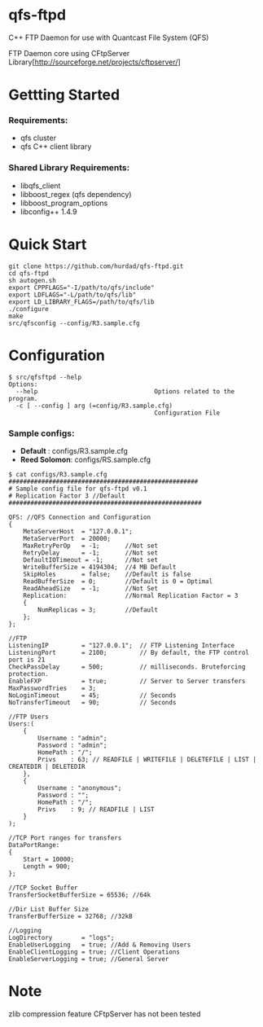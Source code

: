 qfs-ftpd
========

C++ FTP Daemon for use with Quantcast File System (QFS)

FTP Daemon core using CFtpServer Library[http://sourceforge.net/projects/cftpserver/]

Gettting Started
========
### Requirements:

* qfs cluster
* qfs C++ client library

### Shared Library Requirements:
* libqfs_client
* libboost_regex (qfs dependency)
* libboost_program_options
* libconfig++ 1.4.9

Quick Start
========
```
git clone https://github.com/hurdad/qfs-ftpd.git
cd qfs-ftpd
sh autogen.sh
export CPPFLAGS="-I/path/to/qfs/include" 
export LDFLAGS="-L/path/to/qfs/lib"
export LD_LIBRARY_FLAGS=/path/to/qfs/lib
./configure
make
src/qfsconfig --config/R3.sample.cfg
```
Configuration
========
```
$ src/qfsftpd --help
Options:
  --help                                Options related to the program.
  -c [ --config ] arg (=config/R3.sample.cfg)
                                        Configuration File
```
### Sample configs:
  * **Default**     : configs/R3.sample.cfg
  * **Reed Solomon**: configs/RS.sample.cfg

```
$ cat configs/R3.sample.cfg
####################################################
# Sample config file for qfs-ftpd v0.1
# Replication Factor 3 //Default
#####################################################

QFS: //QFS Connection and Configuration
{        
    MetaServerHost 	= "127.0.0.1";
    MetaServerPort 	= 20000;
    MaxRetryPerOp 	= -1; 		//Not set
    RetryDelay 		= -1; 		//Not set
    DefaultIOTimeout = -1; 		//Not set
    WriteBufferSize = 4194304;	//4 MB Default
    SkipHoles		= false; 	//Default is false
    ReadBufferSize 	= 0; 		//Default is 0 = Optimal
    ReadAheadSize 	= -1; 		//Not Set
    Replication: 				//Normal Replication Factor = 3
    {
        NumReplicas = 3; 		//Default
    };
};

//FTP
ListeningIP 		= "127.0.0.1";  // FTP Listening Interface
ListeningPort 		= 2100; 		// By default, the FTP control port is 21
CheckPassDelay 		= 500; 			// milliseconds. Bruteforcing protection.
EnableFXP 			= true; 		// Server to Server transfers
MaxPasswordTries 	= 3;
NoLoginTimeout 		= 45; 			// Seconds
NoTransferTimeout 	= 90; 			// Seconds

//FTP Users
Users:(
	{
		Username : "admin";
		Password : "admin";
		HomePath : "/";
		Privs    : 63; // READFILE | WRITEFILE | DELETEFILE | LIST | CREATEDIR | DELETEDIR
	},
	{
		Username : "anonymous";
		Password : "";
		HomePath : "/";
		Privs    : 9; // READFILE | LIST 
	}
);

//TCP Port ranges for transfers
DataPortRange: 
{ 
	Start = 10000;
	Length = 900;
};

//TCP Socket Buffer
TransferSocketBufferSize = 65536; //64k

//Dir List Buffer Size
TransferBufferSize = 32768; //32kB

//Logging
LogDirectory 		= "logs";
EnableUserLogging 	= true; //Add & Removing Users
EnableClientLogging = true; //Client Operations
EnableServerLogging = true; //General Server 
```
Note
========
zlib compression feature CFtpServer has not been tested
